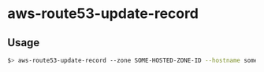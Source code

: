 # aws-route53-update-record

## Usage
```sh
$> aws-route53-update-record --zone SOME-HOSTED-ZONE-ID --hostname some.host.tld --ip 1.2.3.4
```
